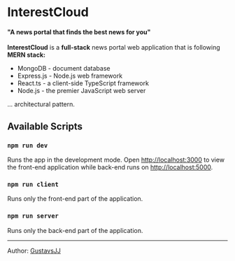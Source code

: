 # InterestCloud

#### "A news portal that finds the best news for you"

**InterestCloud** is a **full-stack** news portal web application that is following **MERN stack:**

- MongoDB - document database
- Express.js - Node.js web framework
- React.ts - a client-side TypeScript framework
- Node.js - the premier JavaScript web server

 ... architectural pattern.

## Available Scripts

### `npm run dev`

Runs the app in the development mode.
Open [http://localhost:3000](http://localhost:3000) to view the front-end application
while back-end runs on [http://localhost:5000](http://localhost:5000).

### `npm run client`

Runs only the front-end part of the application.

### `npm run server`

Runs only the back-end part of the application.

----

Author: [GustavsJJ]

[GustavsJJ]: <https://github.com/GustavsJJ>
